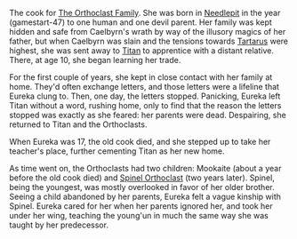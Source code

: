 The cook for [The Orthoclast Family](The%20Orthoclast%20Family.md). She was born in [Needlepit](Needlepit) in the year (gamestart-47) to one human and one devil parent. Her family was kept hidden and safe from Caelbyrn's wrath by way of the illusory magics of her father, but when Caelbyrn was slain and the tensions towards [Tartarus](Tartarus) were highest, she was sent away to [Titan](../../Locations/Titan.md) to apprentice with a distant relative. There, at age 10, she began learning her trade.

For the first couple of years, she kept in close contact with her family at home. They'd often exchange letters, and those letters were a lifeline that Eureka clung to. Then, one day, the letters stopped. Panicking, Eureka left Titan without a word, rushing home, only to find that the reason the letters stopped was exactly as she feared: her parents were dead. Despairing, she returned to Titan and the Orthoclasts. 

When Eureka was 17, the old cook died, and she stepped up to take her teacher's place, further cementing Titan as her new home.

As time went on, the Orthoclasts had two children: Mookaite (about a year before the old cook died) and [Spinel Orthoclast](Spinel%20Orthoclast) (two years later). Spinel, being the youngest, was mostly overlooked in favor of her older brother. Seeing a child abandoned by her parents, Eureka felt a vague kinship with Spinel. Eureka cared for her when her parents ignored her, and took her under her wing, teaching the young'un in much the same way she was taught by her predecessor.